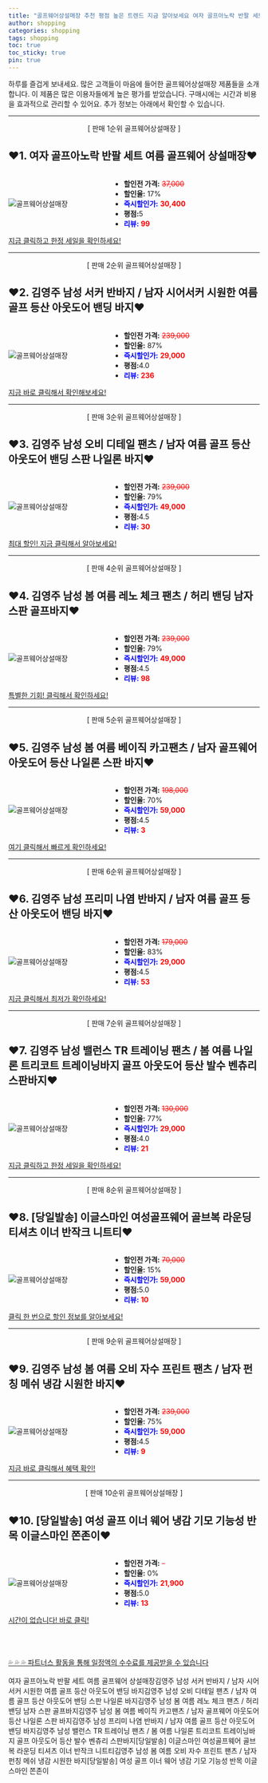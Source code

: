 ```yaml
---
title: "골프웨어상설매장 추천 평점 높은 트렌드 지금 알아보세요 여자 골프아노락 반팔 세트 여름"
author: shopping
categories: shopping
tags: shopping
toc: true
toc_sticky: true
pin: true
---
```

하루를 즐겁게 보내세요. 많은 고객들이 마음에 들어한 골프웨어상설매장 제품들을 소개합니다. 이 제품은 많은 이용자들에게 높은 평가를 받았습니다. 구매시에는 시간과 비용을 효과적으로 관리할 수 있어요. 추가 정보는 아래에서 확인할 수 있습니다.

---
<p class="toplist" style="margin: 0 auto; display: block; width: fit-content;">[ 판매 1순위 골프웨어상설매장 ]</p>

<h2><strong>❤️1. 여자 골프아노락 반팔 세트 여름 골프웨어 상설매장❤️</strong></h2>

<div style="display: flex; align-items: center;">
    <div style="flex: 0.4;">
        <img src="https://thumbnail7.coupangcdn.com/thumbnails/remote/230x230ex/image/vendor_inventory/5b25/791b4251b5c3ab5abd61fe387a3b13d84d123c472acfcba138e1988d0614.png" alt="골프웨어상설매장" style="max-width: 100%;">
    </div>
    <div style="flex: 0.6; margin-left: 10px;">
        <ul>
            <li><strong>할인전 가격:</strong> <del style="color: red;">37,000</del></li>
            <li><strong>할인율:</strong> 17%</li>
            <li><span style='color:blue'><strong>즉시할인가:</strong></span> <span style='color:red'><strong>30,400</strong></span></li>
            <li><strong>평점:</strong>5</li>
            <li><span style='color:blue'><strong>리뷰:</strong></span> <span style='color:red'><strong>99</strong></span></li>
        </ul>
    </div>
</div>
<div class="center">
    <a href="https://selin100587001.github.io?lptag=AF9450613&subid=githubio&pageKey=8227441468&traceid=V0-153&itemId=23666637990&vendorItemId=90691883825" class="myButton">
        지금 클릭하고 한정 세일을 확인하세요!
    </a>
</div>


---
<p class="toplist" style="margin: 0 auto; display: block; width: fit-content;">[ 판매 2순위 골프웨어상설매장 ]</p>

<h2><strong>❤️2. 김영주 남성 서커 반바지 / 남자 시어서커 시원한 여름 골프 등산 아웃도어 밴딩 바지❤️</strong></h2>

<div style="display: flex; align-items: center;">
    <div style="flex: 0.4;">
        <img src="https://thumbnail6.coupangcdn.com/thumbnails/remote/230x230ex/image/vendor_inventory/090a/2085f6ae4d67ba9230af78da59e339e9056504288d68feb0e7a342f3f23c.jpg" alt="골프웨어상설매장" style="max-width: 100%;">
    </div>
    <div style="flex: 0.6; margin-left: 10px;">
        <ul>
            <li><strong>할인전 가격:</strong> <del style="color: red;">239,000</del></li>
            <li><strong>할인율:</strong> 87%</li>
            <li><span style='color:blue'><strong>즉시할인가:</strong></span> <span style='color:red'><strong>29,000</strong></span></li>
            <li><strong>평점:</strong>4.0</li>
            <li><span style='color:blue'><strong>리뷰:</strong></span> <span style='color:red'><strong>236</strong></span></li>
        </ul>
    </div>
</div>
<div class="center">
    <a href="https://selin100587001.github.io?lptag=AF9450613&subid=githubio&pageKey=8158815516&traceid=V0-153&itemId=23253329073&vendorItemId=86480625798" class="myButton">
        지금 바로 클릭해서 확인해보세요!
    </a>
</div>


---
<p class="toplist" style="margin: 0 auto; display: block; width: fit-content;">[ 판매 3순위 골프웨어상설매장 ]</p>

<h2><strong>❤️3. 김영주 남성 오비 디테일 팬츠 / 남자 여름 골프 등산 아웃도어 밴딩 스판 나일론 바지❤️</strong></h2>

<div style="display: flex; align-items: center;">
    <div style="flex: 0.4;">
        <img src="https://thumbnail9.coupangcdn.com/thumbnails/remote/230x230ex/image/vendor_inventory/786a/b4560786d8ad6965c76e488885a4c03cfece65ca93e2f202a4199a9830ef.jpg" alt="골프웨어상설매장" style="max-width: 100%;">
    </div>
    <div style="flex: 0.6; margin-left: 10px;">
        <ul>
            <li><strong>할인전 가격:</strong> <del style="color: red;">239,000</del></li>
            <li><strong>할인율:</strong> 79%</li>
            <li><span style='color:blue'><strong>즉시할인가:</strong></span> <span style='color:red'><strong>49,000</strong></span></li>
            <li><strong>평점:</strong>4.5</li>
            <li><span style='color:blue'><strong>리뷰:</strong></span> <span style='color:red'><strong>30</strong></span></li>
        </ul>
    </div>
</div>
<div class="center">
    <a href="https://selin100587001.github.io?lptag=AF9450613&subid=githubio&pageKey=7410968627&traceid=V0-153&itemId=19201727048&vendorItemId=86319063608" class="myButton">
        최대 할인! 지금 클릭해서 알아보세요!
    </a>
</div>


---
<p class="toplist" style="margin: 0 auto; display: block; width: fit-content;">[ 판매 4순위 골프웨어상설매장 ]</p>

<h2><strong>❤️4. 김영주 남성 봄 여름 레노 체크 팬츠 / 허리 밴딩 남자 스판 골프바지❤️</strong></h2>

<div style="display: flex; align-items: center;">
    <div style="flex: 0.4;">
        <img src="https://thumbnail9.coupangcdn.com/thumbnails/remote/230x230ex/image/vendor_inventory/edd9/5e94bd6b37c9a28c3a9fef71148826d16646051992afb73d5ea16e5b5b21.jpg" alt="골프웨어상설매장" style="max-width: 100%;">
    </div>
    <div style="flex: 0.6; margin-left: 10px;">
        <ul>
            <li><strong>할인전 가격:</strong> <del style="color: red;">239,000</del></li>
            <li><strong>할인율:</strong> 79%</li>
            <li><span style='color:blue'><strong>즉시할인가:</strong></span> <span style='color:red'><strong>49,000</strong></span></li>
            <li><strong>평점:</strong>4.5</li>
            <li><span style='color:blue'><strong>리뷰:</strong></span> <span style='color:red'><strong>98</strong></span></li>
        </ul>
    </div>
</div>
<div class="center">
    <a href="https://selin100587001.github.io?lptag=AF9450613&subid=githubio&pageKey=7240222144&traceid=V0-153&itemId=18394393756&vendorItemId=85813580775" class="myButton">
        특별한 기회! 클릭해서 확인하세요!
    </a>
</div>


---
<p class="toplist" style="margin: 0 auto; display: block; width: fit-content;">[ 판매 5순위 골프웨어상설매장 ]</p>

<h2><strong>❤️5. 김영주 남성 봄 여름 베이직 카고팬츠 / 남자 골프웨어 아웃도어 등산 나일론 스판 바지❤️</strong></h2>

<div style="display: flex; align-items: center;">
    <div style="flex: 0.4;">
        <img src="https://thumbnail7.coupangcdn.com/thumbnails/remote/230x230ex/image/vendor_inventory/4e97/139ec36e9369a002fbfd380be79379411417a0343658e15188686f0ca2fa.jpg" alt="골프웨어상설매장" style="max-width: 100%;">
    </div>
    <div style="flex: 0.6; margin-left: 10px;">
        <ul>
            <li><strong>할인전 가격:</strong> <del style="color: red;">198,000</del></li>
            <li><strong>할인율:</strong> 70%</li>
            <li><span style='color:blue'><strong>즉시할인가:</strong></span> <span style='color:red'><strong>59,000</strong></span></li>
            <li><strong>평점:</strong>4.5</li>
            <li><span style='color:blue'><strong>리뷰:</strong></span> <span style='color:red'><strong>3</strong></span></li>
        </ul>
    </div>
</div>
<div class="center">
    <a href="https://selin100587001.github.io?lptag=AF9450613&subid=githubio&pageKey=7311062757&traceid=V0-153&itemId=18729805320&vendorItemId=85862386823" class="myButton">
        여기 클릭해서 빠르게 확인하세요!
    </a>
</div>


---
<p class="toplist" style="margin: 0 auto; display: block; width: fit-content;">[ 판매 6순위 골프웨어상설매장 ]</p>

<h2><strong>❤️6. 김영주 남성 프리미 나염 반바지 / 남자 여름 골프 등산 아웃도어 밴딩 바지❤️</strong></h2>

<div style="display: flex; align-items: center;">
    <div style="flex: 0.4;">
        <img src="https://thumbnail9.coupangcdn.com/thumbnails/remote/230x230ex/image/vendor_inventory/8441/7a58141e146990308db0a83742f4ae6ad31feb2025761cc00d62521ceeda.jpg" alt="골프웨어상설매장" style="max-width: 100%;">
    </div>
    <div style="flex: 0.6; margin-left: 10px;">
        <ul>
            <li><strong>할인전 가격:</strong> <del style="color: red;">179,000</del></li>
            <li><strong>할인율:</strong> 83%</li>
            <li><span style='color:blue'><strong>즉시할인가:</strong></span> <span style='color:red'><strong>29,000</strong></span></li>
            <li><strong>평점:</strong>4.5</li>
            <li><span style='color:blue'><strong>리뷰:</strong></span> <span style='color:red'><strong>53</strong></span></li>
        </ul>
    </div>
</div>
<div class="center">
    <a href="https://selin100587001.github.io?lptag=AF9450613&subid=githubio&pageKey=7444741125&traceid=V0-153&itemId=19367625033&vendorItemId=86480493516" class="myButton">
        지금 클릭해서 최저가 확인하세요!
    </a>
</div>


---
<p class="toplist" style="margin: 0 auto; display: block; width: fit-content;">[ 판매 7순위 골프웨어상설매장 ]</p>

<h2><strong>❤️7. 김영주 남성 밸런스 TR 트레이닝 팬츠 / 봄 여름 나일론 트리코트 트레이닝바지 골프 아웃도어 등산 발수 벤츄리 스판바지❤️</strong></h2>

<div style="display: flex; align-items: center;">
    <div style="flex: 0.4;">
        <img src="https://thumbnail8.coupangcdn.com/thumbnails/remote/230x230ex/image/vendor_inventory/1d20/d7fda11533a372d6f716ae99c05e38f1239825fab579247dda8fb68a0678.jpg" alt="골프웨어상설매장" style="max-width: 100%;">
    </div>
    <div style="flex: 0.6; margin-left: 10px;">
        <ul>
            <li><strong>할인전 가격:</strong> <del style="color: red;">130,000</del></li>
            <li><strong>할인율:</strong> 77%</li>
            <li><span style='color:blue'><strong>즉시할인가:</strong></span> <span style='color:red'><strong>29,000</strong></span></li>
            <li><strong>평점:</strong>4.0</li>
            <li><span style='color:blue'><strong>리뷰:</strong></span> <span style='color:red'><strong>21</strong></span></li>
        </ul>
    </div>
</div>
<div class="center">
    <a href="https://selin100587001.github.io?lptag=AF9450613&subid=githubio&pageKey=7248124488&traceid=V0-153&itemId=18431405099&vendorItemId=85572932819" class="myButton">
        지금 클릭하고 한정 세일을 확인하세요!
    </a>
</div>


---
<p class="toplist" style="margin: 0 auto; display: block; width: fit-content;">[ 판매 8순위 골프웨어상설매장 ]</p>

<h2><strong>❤️8. [당일발송] 이글스마인 여성골프웨어 골브복 라운딩 티셔츠 이너 반작크 니트티❤️</strong></h2>

<div style="display: flex; align-items: center;">
    <div style="flex: 0.4;">
        <img src="https://thumbnail7.coupangcdn.com/thumbnails/remote/230x230ex/image/vendor_inventory/aa42/2c9ff9f8d2bbf24e594d7493af3e14c751d3cbd1e0360ddd4f8d31dc013a.jpg" alt="골프웨어상설매장" style="max-width: 100%;">
    </div>
    <div style="flex: 0.6; margin-left: 10px;">
        <ul>
            <li><strong>할인전 가격:</strong> <del style="color: red;">70,000</del></li>
            <li><strong>할인율:</strong> 15%</li>
            <li><span style='color:blue'><strong>즉시할인가:</strong></span> <span style='color:red'><strong>59,000</strong></span></li>
            <li><strong>평점:</strong>5.0</li>
            <li><span style='color:blue'><strong>리뷰:</strong></span> <span style='color:red'><strong>10</strong></span></li>
        </ul>
    </div>
</div>
<div class="center">
    <a href="https://selin100587001.github.io?lptag=AF9450613&subid=githubio&pageKey=7230799996&traceid=V0-153&itemId=18347144681&vendorItemId=85490987828" class="myButton">
        클릭 한 번으로 할인 정보를 알아보세요!
    </a>
</div>


---
<p class="toplist" style="margin: 0 auto; display: block; width: fit-content;">[ 판매 9순위 골프웨어상설매장 ]</p>

<h2><strong>❤️9. 김영주 남성 봄 여름 오비 자수 프린트 팬츠 / 남자 펀칭 메쉬 냉감 시원한 바지❤️</strong></h2>

<div style="display: flex; align-items: center;">
    <div style="flex: 0.4;">
        <img src="https://thumbnail7.coupangcdn.com/thumbnails/remote/230x230ex/image/vendor_inventory/2e42/e5106308a9f86efa0fa0473cab02f773ef5c2c87f608c0cfd2392dd9b384.jpg" alt="골프웨어상설매장" style="max-width: 100%;">
    </div>
    <div style="flex: 0.6; margin-left: 10px;">
        <ul>
            <li><strong>할인전 가격:</strong> <del style="color: red;">239,000</del></li>
            <li><strong>할인율:</strong> 75%</li>
            <li><span style='color:blue'><strong>즉시할인가:</strong></span> <span style='color:red'><strong>59,000</strong></span></li>
            <li><strong>평점:</strong>4.5</li>
            <li><span style='color:blue'><strong>리뷰:</strong></span> <span style='color:red'><strong>9</strong></span></li>
        </ul>
    </div>
</div>
<div class="center">
    <a href="https://selin100587001.github.io?lptag=AF9450613&subid=githubio&pageKey=7311044320&traceid=V0-153&itemId=18729738070&vendorItemId=85862322429" class="myButton">
        지금 바로 클릭해서 혜택 확인!
    </a>
</div>


---
<p class="toplist" style="margin: 0 auto; display: block; width: fit-content;">[ 판매 10순위 골프웨어상설매장 ]</p>

<h2><strong>❤️10. [당일발송] 여성 골프 이너 웨어 냉감 기모 기능성 반목 이글스마인 쫀존이❤️</strong></h2>

<div style="display: flex; align-items: center;">
    <div style="flex: 0.4;">
        <img src="https://thumbnail8.coupangcdn.com/thumbnails/remote/230x230ex/image/vendor_inventory/11e2/448d7906b4ab6476e396736de486efc5cb7ef653d40a1f6a0c2d9e6a1a69.jpg" alt="골프웨어상설매장" style="max-width: 100%;">
    </div>
    <div style="flex: 0.6; margin-left: 10px;">
        <ul>
            <li><strong>할인전 가격:</strong> <del style="color: red;">-</del></li>
            <li><strong>할인율:</strong> 0%</li>
            <li><span style='color:blue'><strong>즉시할인가:</strong></span> <span style='color:red'><strong>21,900</strong></span></li>
            <li><strong>평점:</strong>5.0</li>
            <li><span style='color:blue'><strong>리뷰:</strong></span> <span style='color:red'><strong>13</strong></span></li>
        </ul>
    </div>
</div>
<div class="center">
    <a href="https://selin100587001.github.io?lptag=AF9450613&subid=githubio&pageKey=7944671601&traceid=V0-153&itemId=21900225200&vendorItemId=89609365104" class="myButton">
        시간이 없습니다! 바로 클릭!
    </a>
</div>

<br><br><br>[💦 💦 💦 파트너스 활동을 통해 일정액의 수수료를 제공받을 수 있습니다](https://link.coupang.com/a/bcpT2c)<br><br>여자 골프아노락 반팔 세트 여름 골프웨어 상설매장김영주 남성 서커 반바지 / 남자 시어서커 시원한 여름 골프 등산 아웃도어 밴딩 바지김영주 남성 오비 디테일 팬츠 / 남자 여름 골프 등산 아웃도어 밴딩 스판 나일론 바지김영주 남성 봄 여름 레노 체크 팬츠 / 허리 밴딩 남자 스판 골프바지김영주 남성 봄 여름 베이직 카고팬츠 / 남자 골프웨어 아웃도어 등산 나일론 스판 바지김영주 남성 프리미 나염 반바지 / 남자 여름 골프 등산 아웃도어 밴딩 바지김영주 남성 밸런스 TR 트레이닝 팬츠 / 봄 여름 나일론 트리코트 트레이닝바지 골프 아웃도어 등산 발수 벤츄리 스판바지[당일발송] 이글스마인 여성골프웨어 골브복 라운딩 티셔츠 이너 반작크 니트티김영주 남성 봄 여름 오비 자수 프린트 팬츠 / 남자 펀칭 메쉬 냉감 시원한 바지[당일발송] 여성 골프 이너 웨어 냉감 기모 기능성 반목 이글스마인 쫀존이